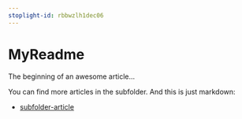 ```yaml
---
stoplight-id: rbbwzlh1dec06
---
```


# MyReadme

The beginning of an awesome article...

You can find more articles in the subfolder. And this is just markdown:

- [subfolder-article](./subfolder/article-in-subfolder.md)

